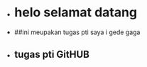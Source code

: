 - # helo selamat datang
- ##ini meupakan tugas pti saya i gede gaga
- ## tugas pti GitHUB

<!---
GitHub adalah salah satu platform wajib bagi developer karena menawarkan kemudahan untuk mengelola kode pada project.
--->
